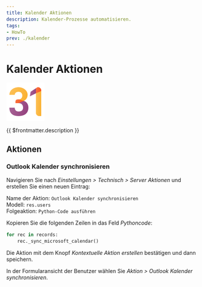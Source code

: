 ```yaml
---
title: Kalender Aktionen
description: Kalender-Prozesse automatisieren.
tags:
- HowTo
prev: ./kalender
---
```

# Kalender Aktionen
![icons_odoo_calendar](attachments/icons_odoo_calendar.png)

{{ $frontmatter.description }}

## Aktionen

### Outlook Kalender synchronisieren

Navigieren Sie nach *Einstellungen > Technisch > Server Aktionen* und erstellen Sie einen neuen Eintrag:

Name der Aktion: `Outlook Kalender synchronisieren`\
Modell: `res.users`\
Folgeaktion: `Python-Code ausführen`

Kopieren Sie die folgenden Zeilen in das Feld *Pythoncode*:

```python
for rec in records:
	rec._sync_microsoft_calendar()
```

Die Aktion mit dem Knopf *Kontextuelle Aktion erstellen* bestätigen und dann speichern.

In der Formularansicht der Benutzer wählen Sie *Aktion > Outlook Kalender synchronisieren*.
